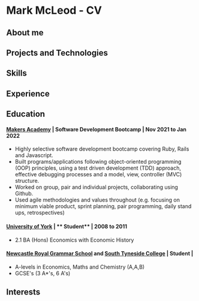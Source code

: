 # Mark McLeod - CV

## About me

## Projects and Technologies

## Skills

## Experience

## Education

#### [Makers Academy](https://www.makers.tech/) | **Software Development Bootcamp** | Nov 2021 to Jan 2022

- Highly selective software development bootcamp covering Ruby, Rails and Javascript.
- Built programs/applications following object-oriented programming (OOP) principles, using a test driven development (TDD) approach, effective debugging processes and a model, view, controller (MVC) structure.
- Worked on group, pair and individual projects, collaborating using Github.
- Used agile methodologies and values throughout (e.g. focusing on minimum viable product, sprint planning, pair programming, daily stand ups, retrospectives)

#### [University of York](https://www.york.ac.uk/) | ** Student** | 2008 to 2011
 
- 2.1 BA (Hons) Economics with Economic History
 
#### [Newcastle Royal Grammar School](https://www.rgs.newcastle.sch.uk/) and [South Tyneside College](https://www.stc.ac.uk/) | **Student** |
 
- A-levels in Economics, Maths and Chemistry (A,A,B)
- GCSE's (3 A*'s, 6 A's)

## Interests
